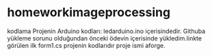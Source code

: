 # homeworkimageprocessing
kodlama
Projenin Arduino kodları: ledarduino.ino içerisindedir. Githuba yükleme sorunu olduğundan önceki ödevin içerisinde yükledim.linkte görülen ilk 
form1.cs projenin kodlarıdır proje ismi aforge.
